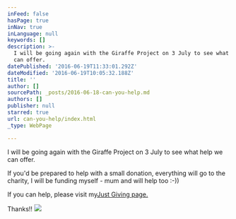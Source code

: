 ```yaml
---
inFeed: false
hasPage: true
inNav: true
inLanguage: null
keywords: []
description: >-
  I will be going again with the Giraffe Project on 3 July to see what help we
  can offer.
datePublished: '2016-06-19T11:33:01.292Z'
dateModified: '2016-06-19T10:05:32.188Z'
title: ''
author: []
sourcePath: _posts/2016-06-18-can-you-help.md
authors: []
publisher: null
starred: true
url: can-you-help/index.html
_type: WebPage

---
```

I will be going again with the Giraffe Project on 3 July to see what help we can offer.

If you'd be prepared to help with a small donation, everything will go to the charity, I will be funding myself - mum and will help too :-))

If you can help, please visit my[Just Giving page. ][0]

Thanks!!
![](https://the-grid-user-content.s3-us-west-2.amazonaws.com/78ad6b41-5f0d-44b5-9578-3cd16adf10d9.jpg)

[0]: https://www.justgiving.com/Sarah-Dalton6?utm_source=Sharethis&utm_medium=fundraisingpage&utm_content=Sarah-Dalton6&utm_campaign=pfp-email.